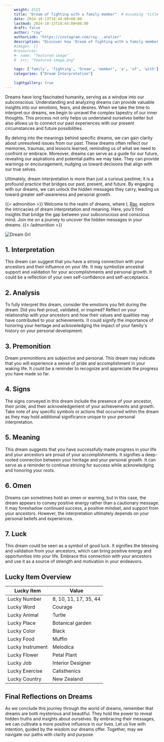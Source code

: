 ```yaml
---
    weight: 2121
    title: "Dream of fighting with a family member"  # Assuming 'title' column exists
    date: 2024-10-13T18:44:00+08:00
    lastmod: 2024-10-13T18:44:00+08:00
    draft: false
    author: "ray"
    authorLink: "https://instagram.com/ray._.atelier"
    description: "Discover how 'Dream of fighting with a family member' can interpret your future and uncover its significant meanings in your life."
    #images: []
    #resources:
    #- name: "featured-image"
    #  src: "featured-image.png"
    
    tags: ['family', 'fighting', 'Dream', 'member', 'a', 'of', 'with']
    categories: ["Dream Interpretation"]
    
    lightgallery: true
---
```

    
Dreams have long fascinated humanity, serving as a window into our subconscious. Understanding and analyzing dreams can provide valuable insights into our emotions, fears, and desires. When we take the time to interpret our dreams, we begin to unravel the complex tapestry of our inner thoughts. This process not only helps us understand ourselves better but also allows us to connect our past experiences with our present circumstances and future possibilities.

By delving into the meanings behind specific dreams, we can gain clarity about unresolved issues from our past. These dreams often reflect our memories, traumas, and lessons learned, reminding us of what we need to confront or embrace. Moreover, dreams can serve as a guide for our future, revealing our aspirations and potential paths we may take. They can provide warnings or encouragement, nudging us toward decisions that align with our true selves.

Ultimately, dream interpretation is more than just a curious pastime; it is a profound practice that bridges our past, present, and future. By engaging with our dreams, we can unlock the hidden messages they carry, leading us toward greater self-awareness and personal growth.

{{< admonition >}}
Welcome to the realm of dreams, where I, [Ray](https://instagram.com/ray._.atelier), explore the intricacies of dream interpretation and meaning. Here, you’ll find insights that bridge the gap between your subconscious and conscious mind. Join me on a journey to uncover the hidden messages in your dreams.
{{< /admonition >}}

![Dream Grl](https://cdn.pixabay.com/photo/2017/11/02/03/35/gothic-2910057_1280.jpg "Dream Grl")

## 1. Interpretation
 This dream can suggest that you have a strong connection with your ancestors and their influence on your life. It may symbolize ancestral support and validation for your accomplishments and personal growth. It could be a reflection of your own self-confidence and self-acceptance.

## 2. Analysis
 To fully interpret this dream, consider the emotions you felt during the dream. Did you feel proud, validated, or inspired? Reflect on your relationship with your ancestors and how their values and qualities may have contributed to your achievements. It could signify the importance of honoring your heritage and acknowledging the impact of your family's history on your personal development.

## 3. Premonition
 Dream premonitions are subjective and personal. This dream may indicate that you will experience a sense of pride and accomplishment in your waking life. It could be a reminder to recognize and appreciate the progress you have made so far.

## 4. Signs
 The signs conveyed in this dream include the presence of your ancestor, their pride, and their acknowledgement of your achievements and growth. Take note of any specific symbols or actions that occurred within the dream as they may hold additional significance unique to your personal interpretation.

## 5. Meaning
 This dream suggests that you have successfully made progress in your life and your ancestors are proud of your accomplishments. It signifies a deep-rooted connection between your heritage and your personal growth. It can serve as a reminder to continue striving for success while acknowledging and honoring your roots.

## 6. Omen
 Dreams can sometimes hold an omen or warning, but in this case, the dream appears to convey positive energy rather than a cautionary message. It may foreshadow continued success, a positive mindset, and support from your ancestors. However, the interpretation ultimately depends on your personal beliefs and experiences.

## 7. Luck
 This dream could be seen as a symbol of good luck. It signifies the blessing and validation from your ancestors, which can bring positive energy and opportunities into your life. Embrace this connection with your ancestors and use it as a source of strength and motivation in your endeavors.

## Lucky Item Overview
| Lucky Item          | Value              |
|---------------|--------------------|
| Lucky Number        | 8, 10, 11, 17, 35, 44  |
| Lucky Word          | Courage |
| Lucky Animal        | Turtle |
| Lucky Place         | Botanical garden     |
| Lucky Color         | Black     |
| Lucky Food          | Muffin      |
| Lucky Instrument    | Melodica |
| Lucky Flower        | Petal Plant    |
| Lucky Job           | Interior Designer       |
| Lucky Exercise      | Calisthenics  |
| Lucky Country       | New Zealand    |


##  Final Reflections on Dreams

As we conclude this journey through the world of dreams, remember that dreams are both mysterious and beautiful. They hold the power to reveal hidden truths and insights about ourselves. By embracing their messages, we can cultivate a more positive influence in our lives. Let us live with intention, guided by the wisdom our dreams offer. Together, may we navigate our paths with clarity and purpose.

